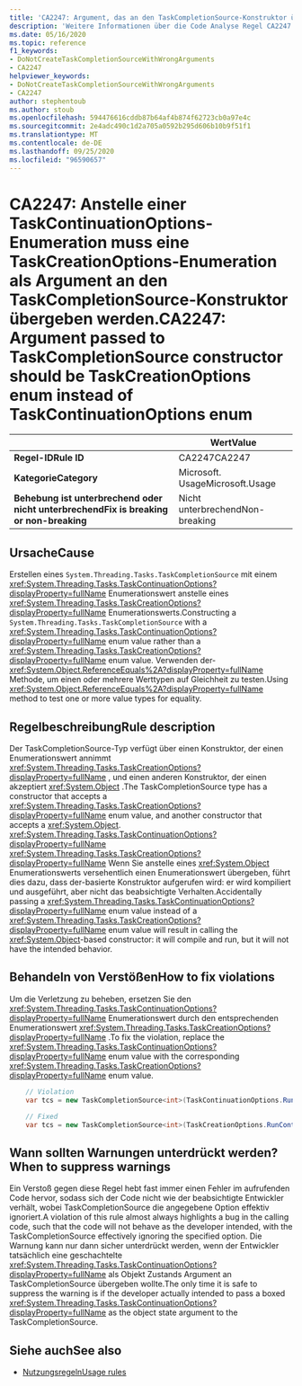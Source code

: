 ```yaml
---
title: 'CA2247: Argument, das an den TaskCompletionSource-Konstruktor übergeben wurde, sollte die taskkreationoptions-Enumeration anstelle der TaskContinuationOptions-Enumeration (Code Analyse) sein.'
description: 'Weitere Informationen über die Code Analyse Regel CA2247: das an den TaskCompletionSource-Konstruktor übergeben Argument sollte die taskkreationoptions-Enumeration anstelle der TaskContinuationOptions-Enumeration sein.'
ms.date: 05/16/2020
ms.topic: reference
f1_keywords:
- DoNotCreateTaskCompletionSourceWithWrongArguments
- CA2247
helpviewer_keywords:
- DoNotCreateTaskCompletionSourceWithWrongArguments
- CA2247
author: stephentoub
ms.author: stoub
ms.openlocfilehash: 594476616cddb87b64af4b874f62723cb0a97e4c
ms.sourcegitcommit: 2e4adc490c1d2a705a0592b295d606b10b9f51f1
ms.translationtype: MT
ms.contentlocale: de-DE
ms.lasthandoff: 09/25/2020
ms.locfileid: "96590657"
---
```

# <a name="ca2247-argument-passed-to-taskcompletionsource-constructor-should-be-taskcreationoptions-enum-instead-of-taskcontinuationoptions-enum"></a><span data-ttu-id="a31fc-103">CA2247: Anstelle einer TaskContinuationOptions-Enumeration muss eine TaskCreationOptions-Enumeration als Argument an den TaskCompletionSource-Konstruktor übergeben werden.</span><span class="sxs-lookup"><span data-stu-id="a31fc-103">CA2247: Argument passed to TaskCompletionSource constructor should be TaskCreationOptions enum instead of TaskContinuationOptions enum</span></span>

| | <span data-ttu-id="a31fc-104">Wert</span><span class="sxs-lookup"><span data-stu-id="a31fc-104">Value</span></span> |
|-|-|
| <span data-ttu-id="a31fc-105">**Regel-ID**</span><span class="sxs-lookup"><span data-stu-id="a31fc-105">**Rule ID**</span></span> |<span data-ttu-id="a31fc-106">CA2247</span><span class="sxs-lookup"><span data-stu-id="a31fc-106">CA2247</span></span>|
| <span data-ttu-id="a31fc-107">**Kategorie**</span><span class="sxs-lookup"><span data-stu-id="a31fc-107">**Category**</span></span> |<span data-ttu-id="a31fc-108">Microsoft. Usage</span><span class="sxs-lookup"><span data-stu-id="a31fc-108">Microsoft.Usage</span></span>|
| <span data-ttu-id="a31fc-109">**Behebung ist unterbrechend oder nicht unterbrechend**</span><span class="sxs-lookup"><span data-stu-id="a31fc-109">**Fix is breaking or non-breaking**</span></span> |<span data-ttu-id="a31fc-110">Nicht unterbrechend</span><span class="sxs-lookup"><span data-stu-id="a31fc-110">Non-breaking</span></span>|

## <a name="cause"></a><span data-ttu-id="a31fc-111">Ursache</span><span class="sxs-lookup"><span data-stu-id="a31fc-111">Cause</span></span>

<span data-ttu-id="a31fc-112">Erstellen eines `System.Threading.Tasks.TaskCompletionSource` mit einem <xref:System.Threading.Tasks.TaskContinuationOptions?displayProperty=fullName> Enumerationswert anstelle eines <xref:System.Threading.Tasks.TaskCreationOptions?displayProperty=fullName> Enumerationswerts.</span><span class="sxs-lookup"><span data-stu-id="a31fc-112">Constructing a `System.Threading.Tasks.TaskCompletionSource` with a <xref:System.Threading.Tasks.TaskContinuationOptions?displayProperty=fullName> enum value rather than a <xref:System.Threading.Tasks.TaskCreationOptions?displayProperty=fullName> enum value.</span></span>
<span data-ttu-id="a31fc-113">Verwenden der- <xref:System.Object.ReferenceEquals%2A?displayProperty=fullName> Methode, um einen oder mehrere Werttypen auf Gleichheit zu testen.</span><span class="sxs-lookup"><span data-stu-id="a31fc-113">Using <xref:System.Object.ReferenceEquals%2A?displayProperty=fullName> method to test one or more value types for equality.</span></span>

## <a name="rule-description"></a><span data-ttu-id="a31fc-114">Regelbeschreibung</span><span class="sxs-lookup"><span data-stu-id="a31fc-114">Rule description</span></span>

<span data-ttu-id="a31fc-115">Der TaskCompletionSource-Typ verfügt über einen Konstruktor, der einen Enumerationswert annimmt <xref:System.Threading.Tasks.TaskCreationOptions?displayProperty=fullName> , und einen anderen Konstruktor, der einen akzeptiert <xref:System.Object> .</span><span class="sxs-lookup"><span data-stu-id="a31fc-115">The TaskCompletionSource type has a constructor that accepts a <xref:System.Threading.Tasks.TaskCreationOptions?displayProperty=fullName> enum value, and another constructor that accepts a <xref:System.Object>.</span></span>  <span data-ttu-id="a31fc-116"><xref:System.Threading.Tasks.TaskContinuationOptions?displayProperty=fullName> <xref:System.Threading.Tasks.TaskCreationOptions?displayProperty=fullName> Wenn Sie anstelle eines <xref:System.Object> Enumerationswerts versehentlich einen Enumerationswert übergeben, führt dies dazu, dass der-basierte Konstruktor aufgerufen wird: er wird kompiliert und ausgeführt, aber nicht das beabsichtigte Verhalten.</span><span class="sxs-lookup"><span data-stu-id="a31fc-116">Accidentally passing a <xref:System.Threading.Tasks.TaskContinuationOptions?displayProperty=fullName> enum value instead of a <xref:System.Threading.Tasks.TaskCreationOptions?displayProperty=fullName> enum value will result in calling the <xref:System.Object>-based constructor: it will compile and run, but it will not have the intended behavior.</span></span>

## <a name="how-to-fix-violations"></a><span data-ttu-id="a31fc-117">Behandeln von Verstößen</span><span class="sxs-lookup"><span data-stu-id="a31fc-117">How to fix violations</span></span>

<span data-ttu-id="a31fc-118">Um die Verletzung zu beheben, ersetzen Sie den <xref:System.Threading.Tasks.TaskContinuationOptions?displayProperty=fullName> Enumerationswert durch den entsprechenden Enumerationswert <xref:System.Threading.Tasks.TaskCreationOptions?displayProperty=fullName> .</span><span class="sxs-lookup"><span data-stu-id="a31fc-118">To fix the violation, replace the <xref:System.Threading.Tasks.TaskContinuationOptions?displayProperty=fullName> enum value with the corresponding <xref:System.Threading.Tasks.TaskCreationOptions?displayProperty=fullName> enum value.</span></span>

```csharp
    // Violation
    var tcs = new TaskCompletionSource<int>(TaskContinuationOptions.RunContinuationsAsynchronously);

    // Fixed
    var tcs = new TaskCompletionSource<int>(TaskCreationOptions.RunContinuationsAsynchronously);
```

## <a name="when-to-suppress-warnings"></a><span data-ttu-id="a31fc-119">Wann sollten Warnungen unterdrückt werden?</span><span class="sxs-lookup"><span data-stu-id="a31fc-119">When to suppress warnings</span></span>

<span data-ttu-id="a31fc-120">Ein Verstoß gegen diese Regel hebt fast immer einen Fehler im aufrufenden Code hervor, sodass sich der Code nicht wie der beabsichtigte Entwickler verhält, wobei TaskCompletionSource die angegebene Option effektiv ignoriert.</span><span class="sxs-lookup"><span data-stu-id="a31fc-120">A violation of this rule almost always highlights a bug in the calling code, such that the code will not behave as the developer intended, with the TaskCompletionSource effectively ignoring the specified option.</span></span>  <span data-ttu-id="a31fc-121">Die Warnung kann nur dann sicher unterdrückt werden, wenn der Entwickler tatsächlich eine geschachtelte <xref:System.Threading.Tasks.TaskContinuationOptions?displayProperty=fullName> als Objekt Zustands Argument an TaskCompletionSource übergeben wollte.</span><span class="sxs-lookup"><span data-stu-id="a31fc-121">The only time it is safe to suppress the warning is if the developer actually intended to pass a boxed <xref:System.Threading.Tasks.TaskContinuationOptions?displayProperty=fullName> as the object state argument to the TaskCompletionSource.</span></span>

## <a name="see-also"></a><span data-ttu-id="a31fc-122">Siehe auch</span><span class="sxs-lookup"><span data-stu-id="a31fc-122">See also</span></span>

- [<span data-ttu-id="a31fc-123">Nutzungsregeln</span><span class="sxs-lookup"><span data-stu-id="a31fc-123">Usage rules</span></span>](usage-warnings.md)
